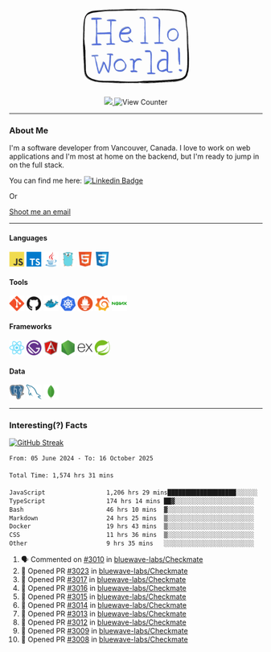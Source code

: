 <div align="center">
    <img src="./img/hello_world.webp" height="200px" width="">
    <div>
        <a href="https://www.linkedin.com/in/ajhollid">
            <img src="https://img.shields.io/badge/LinkedIn-blue"/>
        </a>
        <img src="https://komarev.com/ghpvc/?username=ajhollid&color=yellow" alt="View Counter">
    </div>
</div>

---

### About Me

I'm a software developer from Vancouver, Canada. I love to work on web applications and I'm most at home on the backend, but I'm ready to jump in on the full stack.

You can find me here: [![Linkedin Badge](https://img.shields.io/badge/-ajhollid-blue?style=flat&logo=Linkedin&logoColor=white)](https://www.linkedin.com/in/ajhollid)

Or

[Shoot me an email](mailto:ajhollid@gmail.com)

---

#### Languages

<div>
    <img src="./img/devicons/javascript-original.svg" width=30 height=30 alt="JavaScript">
    <img src="/img/devicons/typescript-original.svg" width=30 height=30 alt="TypeScript">
    <img src="./img/devicons/java-original.svg" width=30 height=30 alt="Java">
    <img src="./img/devicons/go-original.svg" width=30 height=30 alt="Golang">
    <img src="./img/devicons/html5-original.svg" width=30 height=30 alt="HTML 5">
    <img src="./img/devicons/css3-original.svg" width=30 height=30 alt="CSS 3">
</div>

#### Tools

<div>
    <img src="./img/devicons/git-original.svg" width=30 height=30 alt="Git">
    <img src="./img/devicons/github-original.svg" width=30 height=30 alt="Github">
    <img src="./img/devicons/docker-original.svg" width=30 
    height=30 alt="Docker">
    <img src="./img/devicons/kubernetes-original.svg" width=30 height=30 alt="K8">
    <img src="./img/devicons/prometheus-original.svg" width=30 height=30 alt="Prometheus">
    <img src="./img/devicons/grafana-original.svg" width=30 height=30 alt="Grafana">
    <img src="./img/devicons/nginx-original.svg" width=30 height=30 alt="Nginx">
</div>

#### Frameworks

<div>
    <img src="./img/devicons/react-original.svg" width=30 height=30 alt="React">
    <img src="./img/devicons/gatsby-original.svg" width=30 height=30 alt="Gatsby">
    <img src="./img/devicons/angularjs-original.svg" width=30 height=30 alt="AngularJS">
    <img src="./img/devicons/nodejs-original.svg" width=30 height=30 alt="NodeJS">
    <img src="./img/devicons/express-original.svg" width=30 height=30 alt="Express">
    <img src="./img/devicons/spring-original.svg" width=30 height=30 alt="Spring">
</div>

#### Data

<div>
    <img src="./img/devicons/postgresql-original.svg" width=30 height=30 alt="Postgresql">
    <img src="./img/devicons/mysql-original.svg" width=30 height=30 alt="Mysql">
    <img src="./img/devicons/mongodb-original.svg" width=30 height=30 alt="MongoDB">
</div>

---

### Interesting(?) Facts

[![GitHub Streak](http://github-readme-streak-stats.herokuapp.com?user=ajhollid)](https://git.io/streak-stats)

 <!--START_SECTION:waka-->

```txt
From: 05 June 2024 - To: 16 October 2025

Total Time: 1,574 hrs 31 mins

JavaScript                 1,206 hrs 29 mins███████████████████░░░░░░   76.16 %
TypeScript                 174 hrs 14 mins ██▓░░░░░░░░░░░░░░░░░░░░░░   11.00 %
Bash                       46 hrs 10 mins  ▓░░░░░░░░░░░░░░░░░░░░░░░░   02.91 %
Markdown                   24 hrs 25 mins  ▒░░░░░░░░░░░░░░░░░░░░░░░░   01.54 %
Docker                     19 hrs 43 mins  ▒░░░░░░░░░░░░░░░░░░░░░░░░   01.25 %
CSS                        11 hrs 36 mins  ▒░░░░░░░░░░░░░░░░░░░░░░░░   00.73 %
Other                      9 hrs 35 mins   ░░░░░░░░░░░░░░░░░░░░░░░░░   00.61 %
```

<!--END_SECTION:waka-->


<!--START_SECTION:activity-->
1. 🗣 Commented on [#3010](https://github.com/bluewave-labs/Checkmate/issues/3010#issuecomment-3412736237) in [bluewave-labs/Checkmate](https://github.com/bluewave-labs/Checkmate)
2. 💪 Opened PR [#3023](undefined) in [bluewave-labs/Checkmate](https://github.com/bluewave-labs/Checkmate)
3. 💪 Opened PR [#3017](undefined) in [bluewave-labs/Checkmate](https://github.com/bluewave-labs/Checkmate)
4. 💪 Opened PR [#3016](undefined) in [bluewave-labs/Checkmate](https://github.com/bluewave-labs/Checkmate)
5. 💪 Opened PR [#3015](undefined) in [bluewave-labs/Checkmate](https://github.com/bluewave-labs/Checkmate)
6. 💪 Opened PR [#3014](undefined) in [bluewave-labs/Checkmate](https://github.com/bluewave-labs/Checkmate)
7. 💪 Opened PR [#3013](undefined) in [bluewave-labs/Checkmate](https://github.com/bluewave-labs/Checkmate)
8. 💪 Opened PR [#3012](undefined) in [bluewave-labs/Checkmate](https://github.com/bluewave-labs/Checkmate)
9. 💪 Opened PR [#3009](undefined) in [bluewave-labs/Checkmate](https://github.com/bluewave-labs/Checkmate)
10. 💪 Opened PR [#3008](undefined) in [bluewave-labs/Checkmate](https://github.com/bluewave-labs/Checkmate)
<!--END_SECTION:activity-->
